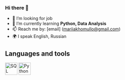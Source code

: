 ### Hi there 👋


- 🔭 I’m looking for job 
- 🌱 I’m currently learning **Python, Data Analysis**
- 📫 Reach me by: [email] (mariiakhomullo@gmail.com)
- 🌍 I speak English, Russian

## Languages and tools

<img src="https://cdn.jsdelivr.net/gh/devicons/devicon/icons/postgresql/postgresql-original.svg" title="SQL" width="40" height="40"/>
<img src="https://cdn.jsdelivr.net/gh/devicons/devicon/icons/python/python-original.svg" title="Python" width="40" height="40"/>

          
